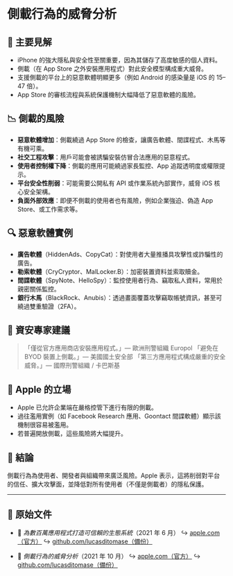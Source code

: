 # 側載行為的威脅分析

## 📌 主要見解

- iPhone 的強大隱私與安全性至關重要，因為其儲存了高度敏感的個人資料。
- 側載（在 App Store 之外安裝應用程式）對此安全模型構成重大威脅。
- 支援側載的平台上的惡意軟體明顯更多（例如 Android 的感染量是 iOS 的 15–47 倍）。
- App Store 的審核流程與系統保護機制大幅降低了惡意軟體的風險。

## 📉 側載的風險

- **惡意軟體增加**：側載繞過 App Store 的檢查，讓廣告軟體、間諜程式、木馬等有機可乘。
- **社交工程攻擊**：用戶可能會被誘騙安裝仿冒合法應用的惡意程式。
- **使用者控制權下降**：側載的應用可能繞過家長監控、App 追蹤透明度或權限提示。
- **平台安全性削弱**：可能需要公開私有 API 或作業系統內部實作，威脅 iOS 核心安全架構。
- **負面外部效應**：即便不側載的使用者也有風險，例如企業強迫、偽造 App Store、或工作需求等。

## 🔍 惡意軟體實例

- **廣告軟體**（HiddenAds、CopyCat）：對使用者大量推播具攻擊性或詐騙性的廣告。
- **勒索軟體**（CryCryptor、MalLocker.B）：加密裝置資料並索取贖金。
- **間諜軟體**（SpyNote、HelloSpy）：監控使用者行為、竊取私人資料，常用於親密關係監控。
- **銀行木馬**（BlackRock、Anubis）：透過畫面覆蓋攻擊竊取帳號資訊，甚至可繞過雙重驗證（2FA）。

## 🧠 資安專家建議

> 「僅從官方應用商店安裝應用程式。」— 歐洲刑警組織 Europol
> 「避免在 BYOD 裝置上側載。」— 美國國土安全部
> 「第三方應用程式構成嚴重的安全威脅。」— 國際刑警組織 / 卡巴斯基

## 🚫 Apple 的立場

- Apple 已允許企業端在嚴格控管下進行有限的側載。
- 過往濫用實例（如 Facebook Research 應用、Goontact 間諜軟體）顯示該機制很容易被濫用。
- 若普遍開放側載，這些風險將大幅提升。

## 📎 結論

側載行為為使用者、開發者與組織帶來廣泛風險。Apple 表示，這將削弱對平台的信任、擴大攻擊面，並降低對所有使用者（不僅是側載者）的隱私保護。

---

## 📄 原始文件

- 🧷 *為數百萬應用程式打造可信賴的生態系統*（2021 年 6 月）
  ↪️ [apple.com（官方）](https://www.apple.com/privacy/docs/Building_a_Trusted_Ecosystem_for_Millions_of_Apps.pdf)
  ↪️ [github.com/lucasditomase（備份）](https://github.com/lucasditomase/app-restrictions/blob/main/summary.pdf)

- 🧷 *側載行為的威脅分析*（2021 年 10 月）
  ↪️ [apple.com（官方）](https://www.apple.com/privacy/docs/Building_a_Trusted_Ecosystem_for_Millions_of_Apps_A_Threat_Analysis_of_Sideloading.pdf)
  ↪️ [github.com/lucasditomase（備份）](https://github.com/lucasditomase/app-restrictions/blob/main/threat-analysis.pdf)
